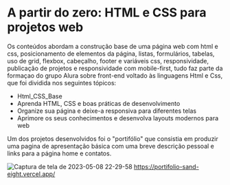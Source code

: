 # A partir do zero: HTML e CSS para projetos web
Os conteúdos abordam a construção base de uma página web com html e css, posicionamento de elementos da página, listas, formulários, tabelas,
uso de grid, flexbox, cabeçalho, footer e variáveis css, responsividade, publicação de projetos e responsividade com mobile-first, tudo faz parte da formaçao do grupo Alura sobre front-end voltado às linguagens Html e Css, que foi dividida nos seguintes tópicos:
- Html_CSS_Base
-  Aprenda HTML, CSS e boas práticas de desenvolvimento
- Organize sua página e deixe-a responsiva para diferentes telas
- Aprimore os seus conhecimentos e desenvolva layouts modernos para web

Um dos projetos desenvolvidos foi o "portifólio" que consistia em produzir uma pagina de apresentação básica com uma breve descrição pessoal e links
para a página home e contatos.

![Captura de tela de 2023-05-08 22-29-58](https://user-images.githubusercontent.com/62489704/236972150-b12d9207-18cb-4a86-8974-e0e624f1d12e.png)
https://portifolio-sand-eight.vercel.app/
